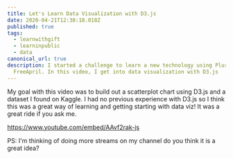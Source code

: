```yaml
---
title: Let's Learn Data Visualization with D3.js
date: 2020-04-21T12:38:18.018Z
published: true
tags:
  - learnwithgift
  - learninpublic
  - data
canonical_url: true
description: I started a challenge to learn a new technology using Pluralsight
  FreeApril. In this video, I get into data visualization with D3.js
---
```

My goal with this video was to build out a scatterplot chart using D3.js and a dataset I found on Kaggle. I had no previous experience with D3.js so I think this was a great way of learning and getting starting with data viz! It was a great ride if you ask me.

https://www.youtube.com/embed/AAvf2rak-js



PS: I'm thinking of doing more streams on my channel do you think it is a great idea?